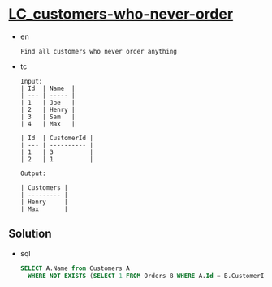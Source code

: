 # [LC_customers-who-never-order](https://leetcode.com/problems/customers-who-never-order)

* en

  ```en
  Find all customers who never order anything

  ```

* tc

  ```tc
  Input:
  | Id  | Name  |
  | --- | ----- |
  | 1   | Joe   |
  | 2   | Henry |
  | 3   | Sam   |
  | 4   | Max   |

  | Id  | CustomerId |
  | --- | ---------- |
  | 1   | 3          |
  | 2   | 1          |

  Output:

  | Customers |
  | --------- |
  | Henry     |
  | Max       |

  ```

## Solution

* sql

  ```sql
  SELECT A.Name from Customers A
    WHERE NOT EXISTS (SELECT 1 FROM Orders B WHERE A.Id = B.CustomerId limit 1)
  ```
